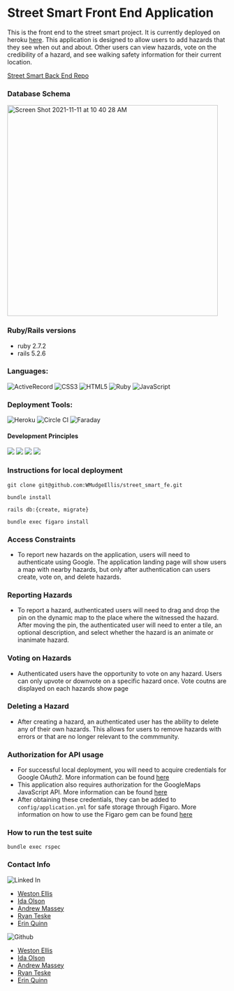 # Street Smart Front End Application

This is the front end to the street smart project. It is currently deployed on heroku [here](https://street-smart-fe.herokuapp.com/). This application is designed to allow users to add hazards that they see when out and about. Other users can view hazards, vote on the credibility of a hazard, and see walking safety information for their current location.

[Street Smart Back End Repo](https://github.com/WMudgeEllis/street_smart_be)

### Database Schema

<img width="482" alt="Screen Shot 2021-11-11 at 10 40 28 AM" src="https://user-images.githubusercontent.com/75844153/141326402-b45da032-ef73-4c0e-a94f-c71ea2b398ee.png">
  

### Ruby/Rails versions

  - ruby 2.7.2 
  - rails 5.2.6

### Languages:
![ActiveRecord](https://img.shields.io/badge/ActiveRecord-CC0000.svg?&style=flaste&logo=rubyonrails&logoColor=white)
![CSS3](https://img.shields.io/badge/CSS3-1572B6.svg?&style=flaste&logo=css3&logoColor=white)
![HTML5](https://img.shields.io/badge/HTML5-0EB201.svg?&style=flaste&logo=html5&logoColor=white)
![Ruby](https://img.shields.io/badge/Ruby-CC0000.svg?&style=flaste&logo=ruby&logoColor=white)
![JavaScript](https://img.shields.io/badge/JavaScript-323330?style=for-the-badge&logo=javascript&logoColor=F7DF1E)

### Deployment Tools:
![Heroku](https://img.shields.io/badge/Heroku-430098.svg?&style=flaste&logo=heroku&logoColor=white)
![Circle CI](https://img.shields.io/badge/circleci-343434?style=for-the-badge&logo=circleci&logoColor=white)
![Faraday](https://img.shields.io/badge/faraday-b81818.svg?&style=flaste&logo=rubygems&logoColor=white)

#### Development Principles
<p>
  <img src="https://img.shields.io/badge/OOP-b81818.svg?&style=flaste&logo=OOP&logoColor=white" />
  <img src="https://img.shields.io/badge/TDD-b87818.svg?&style=flaste&logo=TDD&logoColor=white" />
  <img src="https://img.shields.io/badge/MVC-b8b018.svg?&style=flaste&logo=MVC&logoColor=white" />
  <img src="https://img.shields.io/badge/REST-33b818.svg?&style=flaste&logo=REST&logoColor=white" />  
</p>


### Instructions for local deployment
  
  ```
  git clone git@github.com:WMudgeEllis/street_smart_fe.git
  
  bundle install 
  
  rails db:{create, migrate}

  bundle exec figaro install
  
  ```
  
### Access Constraints 

  - To report new hazards on the application, users will need to authenticate using Google. The application landing page will show users a map with nearby hazards, but only after authentication can users create, vote on, and delete hazards. 


### Reporting Hazards

  - To report a hazard, authenticated users will need to drag and drop the pin on the dynamic map to the place where the witnessed the hazard. After moving the pin, the authenticated user will need to enter a tile, an optional description, and select whether the hazard is an animate or inanimate hazard.

### Voting on Hazards

  - Authenticated users have the opportunity to vote on any hazard. Users can only upvote or downvote on a specific hazard once. Vote coutns are displayed on each hazards show page

### Deleting a Hazard 

  - After creating a hazard, an authenticated user has the ability to delete any of their own hazards. This allows for users to remove hazards with errors or that are no longer relevant to the commmunity. 
  
### Authorization for API usage
  
  - For successful local deployment, you will need to acquire credentials for Google OAuth2. More information can be found [here](https://developers.google.com/identity/protocols/oauth2)
  - This application also requires authorization for the GoogleMaps JavaScript API. More information can be found [here](https://developers.google.com/maps/documentation/javascript/overview)
  - After obtaining these credentials, they can be added to `config/application.yml` for safe storage through Figaro. More information on how to use the Figaro gem can be found [here](https://github.com/laserlemon/figaro)


### How to run the test suite

```
bundle exec rspec
```

### Contact Info 
  
  ![Linked In](https://img.shields.io/badge/LinkedIn-0077B5?style=for-the-badge&logo=linkedin&logoColor=white)

- [Weston Ellis](https://www.linkedin.com/in/weston-mudge-ellis/)
- [Ida Olson](https://www.linkedin.com/in/idaolson/)
- [Andrew Massey](https://www.linkedin.com/in/andrew-massey-b06662194/)
- [Ryan Teske](https://www.linkedin.com/in/ryan-teske-2021/)
- [Erin Quinn](https://www.linkedin.com/in/erin-quinn-a53a8b172/)

![Github](https://img.shields.io/badge/GitHub-100000?style=for-the-badge&logo=github&logoColor=white)

- [Weston Ellis](https://github.com/WMudgeEllis)
- [Ida Olson](https://github.com/idaolson)
- [Andrew Massey](https://github.com/acmassey3698)
- [Ryan Teske](https://github.com/Rteske)
- [Erin Quinn](https://github.com/equinn125)

